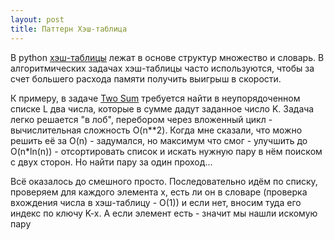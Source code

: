 ```yaml
---
layout: post
title: Паттерн Хэш-таблица
---
```


В python [хэш-таблицы](https://sergushenkov.github.io/hash-table/) лежат в основе структур множество и словарь. В алгоритмических задачах хэш-таблицы часто используются, чтобы за счет большего расхода памяти получить выигрыш в скорости.

К примеру, в задаче [Two Sum](https://leetcode.com/problems/two-sum/description/) требуется найти в неупорядоченном списке L два числа, которые в сумме дадут заданное число K. Задача легко решается "в лоб", перебором через вложенный цикл - вычислительная сложность O(n**2). Когда мне сказали, что можно решить её за O(n) - задумался, но максимум что смог - улучшить до O(n*ln(n)) - отсортировать список и искать нужную пару в нём поиском с двух сторон. Но найти пару за один проход...

Всё оказалось до смешного просто. Последовательно идём по списку, проверяем для каждого элемента x, есть ли он в словаре (проверка вхождения числа в хэш-таблицу - O(1)) и если нет, вносим туда его индекс по ключу K-x. А если элемент есть - значит мы нашли искомую пару